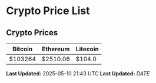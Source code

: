 # Crypto Price List

## Crypto Prices
| Bitcoin | Ethereum | Litecoin |
| ------- | -------- | -------- |
| $103264 | $2510.06 | $104.0 |
**Last Updated:** 2025-05-10 21:43 UTC
**Last Updated:** $DATE$
